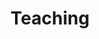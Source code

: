 ---
title: Teaching
type: landing

sections:
  - block: markdown
    content:
      title: 
      subtitle: 
      text: "
      ## Course Instructor  

      - IE 487/587: Big Data Analytics and Optimization, Iowa State University (Fall 2023)  

      - INDE 315: Probability and Statistics for Engineers, University of Washington (Summer 2019)
    
      ## Guest Lecture
      
      - CEE 327 Transportation Engineering, University of Washington (Spring 2022)  

      - CEE 327 Transportation Engineering, University of Washington (Winter 2020)"
      

    design:
      columns: '1'
---
